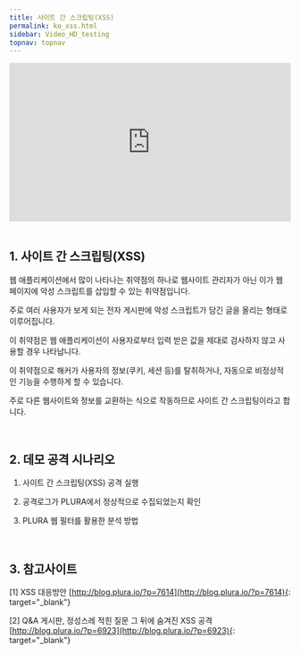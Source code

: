 ```yaml
---
title: 사이트 간 스크립팅(XSS)
permalink: ko_xss.html
sidebar: Video_HD_testing
topnav: topnav
---
```


<style>.embed-container { position: relative; padding-bottom: 56.25%; height: 0; overflow: hidden; max-width: 100%; } .embed-container iframe, .embed-container object, .embed-container embed { position: absolute; top: 0; left: 0; width: 100%; height: 100%; }</style><div class='embed-container'><iframe src='https://www.youtube.com/embed/dfbZ6_tWthA' frameborder='0' allowfullscreen></iframe></div>

<br />

## 1. 사이트 간 스크립팅(XSS)

웹 애플리케이션에서 많이 나타나는 취약점의 하나로 웹사이트 관리자가 아닌 이가 웹 페이지에 악성 스크립트를 삽입할 수 있는 취약점입니다.

주로 여러 사용자가 보게 되는 전자 게시판에 악성 스크립트가 담긴 글을 올리는 형태로 이루어집니다. 

이 취약점은 웹 애플리케이션이 사용자로부터 입력 받은 값을 제대로 검사하지 않고 사용할 경우 나타납니다. 

이 취약점으로 해커가 사용자의 정보(쿠키, 세션 등)를 탈취하거나, 자동으로 비정상적인 기능을 수행하게 할 수 있습니다. 

주로 다른 웹사이트와 정보를 교환하는 식으로 작동하므로 사이트 간 스크립팅이라고 합니다.

<br />

## 2. 데모 공격 시나리오
  
  1) 사이트 간 스크립팅(XSS) 공격 실행
  
  2) 공격로그가 PLURA에서 정상적으로 수집되었는지 확인
  
  3) PLURA 웹 필터를 활용한 분석 방법 

<br />

## 3. 참고사이트

  [1] XSS 대응방안 [http://blog.plura.io/?p=7614](http://blog.plura.io/?p=7614){: target="_blank"}

  [2] Q&A 게시판, 정성스레 적힌 질문 그 뒤에 숨겨진 XSS 공격 [http://blog.plura.io/?p=6923](http://blog.plura.io/?p=6923){: target="_blank"}


